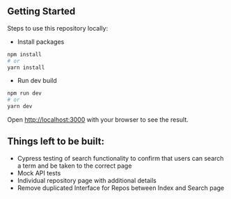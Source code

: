 ## Getting Started

Steps to use this repository locally:

- Install packages

```bash
npm install
# or
yarn install
```

- Run dev build

```bash
npm run dev
# or
yarn dev
```

Open [http://localhost:3000](http://localhost:3000) with your browser to see the result.

## Things left to be built:

- Cypress testing of search functionality to confirm that users can search a term and be taken to the correct page
- Mock API tests
- Individual repository page with additional details
- Remove duplicated Interface for Repos between Index and Search page
